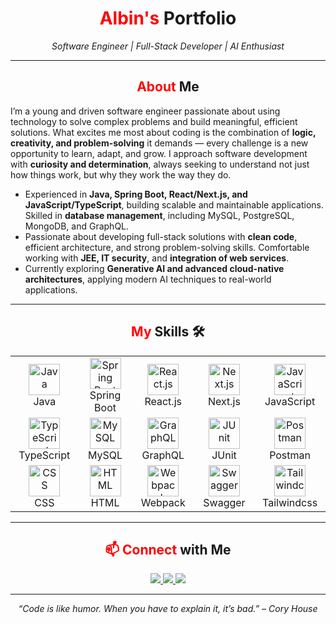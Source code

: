 <h1 align="center">
  <span style="color:red">Albin's</span> Portfolio
</h1>

<p align="center">
  <em>Software Engineer | Full-Stack Developer | AI Enthusiast</em>
</p>


---

<!-- ====== ABOUT ME ====== -->
<h2 align="center">
  <span style="color:red">About</span> Me 
</h2>

I’m a young and driven software engineer passionate about using technology to solve complex problems and build meaningful, efficient solutions. What excites me most about coding is the combination of **logic, creativity, and problem-solving** it demands — every challenge is a new opportunity to learn, adapt, and grow. I approach software development with **curiosity and determination**, always seeking to understand not just how things work, but why they work the way they do.

- Experienced in **Java, Spring Boot, React/Next.js, and JavaScript/TypeScript**, building scalable and maintainable applications. Skilled in **database management**, including MySQL, PostgreSQL, MongoDB, and GraphQL.
- Passionate about developing full-stack solutions with **clean code**, efficient architecture, and strong problem-solving skills. Comfortable working with **JEE, IT security**, and **integration of web services**.
- Currently exploring **Generative AI and advanced cloud-native architectures**, applying modern AI techniques to real-world applications.


---

<!-- ====== SKILLS ====== -->
<h2 align="center">
  <span style="color:red">My</span> Skills 🛠️
</h2>

<p align="center"> 
<table align="center"> 
  <tr> 
    <td align="center" width="150"><img src="https://go-skill-icons.vercel.app/api/icons?i=java&theme=dark" alt="Java" height="50"/><br>Java</td>
    <td align="center" width="150"><img src="https://go-skill-icons.vercel.app/api/icons?i=spring&theme=dark" alt="Spring Boot" height="50"/><br>Spring Boot</td> 
    <td align="center" width="150"><img src="https://go-skill-icons.vercel.app/api/icons?i=react&theme=dark" alt="React.js" height="50"/><br>React.js</td>
    <td align="center" width="150"><img src="https://go-skill-icons.vercel.app/api/icons?i=next&theme=dark" alt="Next.js" height="50"/><br>Next.js</td> 
    <td align="center" width="150"><img src="https://go-skill-icons.vercel.app/api/icons?i=javascript&theme=dark" alt="JavaScript" height="50"/><br>JavaScript</td>
  </tr> 
  <tr> 
    <td align="center" width="150"><img src="https://go-skill-icons.vercel.app/api/icons?i=typescript&theme=dark" alt="TypeScript" height="50"/><br>TypeScript</td>
    <td align="center" width="150"><img src="https://go-skill-icons.vercel.app/api/icons?i=mysql&theme=dark" alt="MySQL" height="50"/><br>MySQL</td>
    <td align="center" width="150"><img src="https://go-skill-icons.vercel.app/api/icons?i=graphql&theme=dark" alt="GraphQL" height="50"/><br>GraphQL</td> 
    <td align="center" width="150"><img src="https://go-skill-icons.vercel.app/api/icons?i=junit&theme=dark" alt="JUnit" height="50"/><br>JUnit</td>
    <td align="center" width="150"><img src="https://go-skill-icons.vercel.app/api/icons?i=postman&theme=dark" alt="Postman" height="50"/><br>Postman</td> 
 </tr> 
  <tr> 
    <td align="center" width="150"><img src="https://go-skill-icons.vercel.app/api/icons?i=css&theme=dark" alt="CSS" height="50"/><br>CSS</td>
    <td align="center" width="150"><img src="https://go-skill-icons.vercel.app/api/icons?i=html&theme=dark" alt="HTML" height="50"/><br>HTML</td>
    <td align="center" width="150"><img src="https://go-skill-icons.vercel.app/api/icons?i=webpack&theme=dark" alt="Webpack" height="50"/><br>Webpack</td> 
    <td align="center" width="150"><img src="https://go-skill-icons.vercel.app/api/icons?i=swagger&theme=dark" alt="Swagger" height="50"/><br>Swagger</td>
    <td align="center" width="150"><img src="https://go-skill-icons.vercel.app/api/icons?i=tailwindcss&theme=dark" alt="Tailwindcss" height="50"/><br>Tailwindcss</td> 
 </tr> 
</table> 
</p>

---

<!-- ====== CONTACT ====== -->
<h2 align="center">
  <span style="color:red">📫 Connect</span> with Me 
</h2>

<p align="center">
  <a href="https://github.com/AlbinKL1" target="_blank">
    <img src="https://img.shields.io/badge/GitHub-%2312100E.svg?style=for-the-badge&logo=github&logoColor=white"/>
  </a>
  <a href="https://www.linkedin.com/in/albin-kaufeldt-l%C3%B6nn-476144234/" target="_blank">
    <img src="https://img.shields.io/badge/LinkedIn-%230077B5.svg?style=for-the-badge&logo=linkedin&logoColor=white"/>
  </a>
  <a href="mailto:albin.kaufeldt.lonn@outlook.com">
    <img src="https://img.shields.io/badge/Email-%23D14836.svg?style=for-the-badge&logo=gmail&logoColor=white"/>
  </a>
</p>

---

<p align="center">
  <em>“Code is like humor. When you have to explain it, it’s bad.” – Cory House</em>
</p> 


